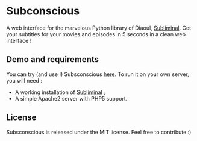 Subconscious
============

A web interface for the marvelous Python library of Diaoul, [Subliminal][1]. Get your subtitles for your movies and episodes in 5 seconds in a clean web interface !

## Demo and requirements ##

You can try (and use !) Subsconscious [here][2]. To run it on your own server, you will need :

 - A working installation of [Subliminal][1] ;
 - A simple Apache2 server with PHP5 support.

## License ##

Subsconscious is released under the MIT license. Feel free to contribute :)


  [1]: https://github.com/Diaoul/subliminal
  [2]: http://vps17429.dedimax.com/subconscious/
